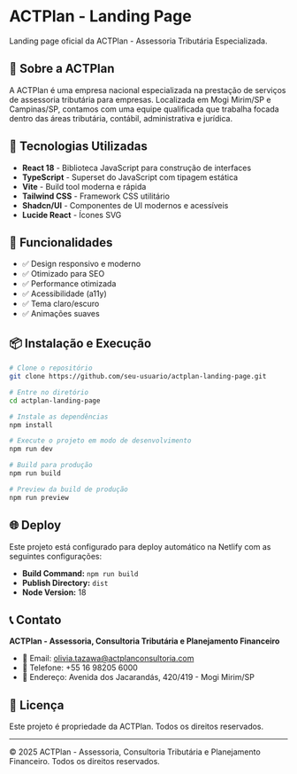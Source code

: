# ACTPlan - Landing Page

Landing page oficial da ACTPlan - Assessoria Tributária Especializada.

## 🏢 Sobre a ACTPlan

A ACTPlan é uma empresa nacional especializada na prestação de serviços de assessoria tributária para empresas. Localizada em Mogi Mirim/SP e Campinas/SP, contamos com uma equipe qualificada que trabalha focada dentro das áreas tributária, contábil, administrativa e jurídica.

## 🚀 Tecnologias Utilizadas

- **React 18** - Biblioteca JavaScript para construção de interfaces
- **TypeScript** - Superset do JavaScript com tipagem estática
- **Vite** - Build tool moderna e rápida
- **Tailwind CSS** - Framework CSS utilitário
- **Shadcn/UI** - Componentes de UI modernos e acessíveis
- **Lucide React** - Ícones SVG

## 🎯 Funcionalidades

- ✅ Design responsivo e moderno
- ✅ Otimizado para SEO
- ✅ Performance otimizada
- ✅ Acessibilidade (a11y)
- ✅ Tema claro/escuro
- ✅ Animações suaves

## 📦 Instalação e Execução

```bash
# Clone o repositório
git clone https://github.com/seu-usuario/actplan-landing-page.git

# Entre no diretório
cd actplan-landing-page

# Instale as dependências
npm install

# Execute o projeto em modo de desenvolvimento
npm run dev

# Build para produção
npm run build

# Preview da build de produção
npm run preview
```

## 🌐 Deploy

Este projeto está configurado para deploy automático na Netlify com as seguintes configurações:

- **Build Command:** `npm run build`
- **Publish Directory:** `dist`
- **Node Version:** 18

## 📞 Contato

**ACTPlan - Assessoria, Consultoria Tributária e Planejamento Financeiro**

- 📧 Email: olivia.tazawa@actplanconsultoria.com
- 📱 Telefone: +55 16 98205 6000
- 📍 Endereço: Avenida dos Jacarandás, 420/419 - Mogi Mirim/SP

## 📄 Licença

Este projeto é propriedade da ACTPlan. Todos os direitos reservados.

---

© 2025 ACTPlan - Assessoria, Consultoria Tributária e Planejamento Financeiro. Todos os direitos reservados.
